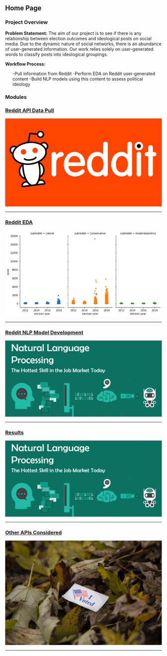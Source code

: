 ## Home Page

### Project Overview

**Problem Statement:** The aim of our project is to see if there is any relationship between election outcomes and ideological posts on social media. Due to the dynamic nature of social networks, there is an abundance of user-generated information. Our work relies solely on user-generated words to classify posts into ideological groupings.

**Workflow Process:**
<ul>
-Pull information from Reddit
-Perform EDA on Reddit user-generated content
-Build NLP models using this content to assess political ideology
</ul>


### Modules

### [Reddit API Data Pull](https://nlp-election-predictions.github.io/elections/reddit-api-pull.md)
[<img src="images/reddit.png?raw=true"/>](https://nlp-election-predictions.github.io/elections/reddit-api-pull.md)

---
### [Reddit EDA](https://nlp-election-predictions.github.io/elections/reddit-Media.md)
[<img src="images/reddit_score.png?raw=true"/>](https://nlp-election-predictions.github.io/elections/reddit-eda.md)

---

### [Reddit NLP Model Development](https://nlp-election-predictions.github.io/elections/nlp-model-dev.md)
[<img src="images/nlp-pic.png?raw=true"/>](https://nlp-election-predictions.github.io/elections/nlp-model-dev.md)

---

### [Results](https://nlp-election-predictions.github.io/elections/results.md)
[<img src="images/nlp-pic.png?raw=true"/>](https://nlp-election-predictions.github.io/elections/results.md)

---

### [Other APIs Considered](https://nlp-election-predictions.github.io/elections/other-api.md)
[<img src="images/voting.jpg?raw=true"/>](https://nlp-election-predictions.github.io/elections/other-api.md)


---
